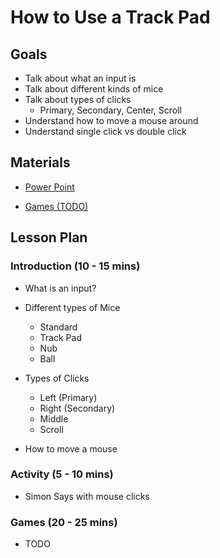 # How to Use a Track Pad

## Goals

* Talk about what an input is
* Talk about different kinds of mice
* Talk about types of clicks
  * Primary, Secondary, Center, Scroll
* Understand how to move a mouse around
* Understand single click vs double click

## Materials

* [Power Point](https://docs.google.com/presentation/d/1_Cuf3EEXpZULXkQKlY8ovDnbTkksH1VgWqCoDMwKU5A/edit#slide=id.p)

* [Games (TODO)]()

## Lesson Plan

### Introduction (10 - 15 mins)

* What is an input?

* Different types of Mice 
  * Standard
  * Track Pad
  * Nub
  * Ball

* Types of Clicks
  * Left (Primary)
  * Right (Secondary)
  * Middle
  * Scroll

* How to move a mouse

### Activity (5 - 10 mins)

* Simon Says with mouse clicks


### Games (20 - 25 mins)

* TODO
